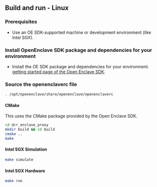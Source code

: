 ## Build and run - Linux
### Prerequisites
- Use an OE SDK-supported machine or development environment (like Intel SGX).

### Install OpenEnclave SDK package and dependencies for your environment
- Install the OE SDK package and dependencies for your environment. [getting started page of the Open Enclave SDK](https://github.com/openenclave/openenclave/blob/master/docs/GettingStartedDocs/README.md).

### Source the openenclaverc file

```bash
. /opt/openenclave/share/openenclave/openenclaverc
```
#### CMake
This uses the CMake package provided by the Open Enclave SDK.

```bash
cd dcr_enclave_proxy
mkdir build && cd build
cmake ..
make
```

#### Intel SGX Simulation
```bash
make simulate
```

#### Intel SGX Hardware
```bash
make run
```